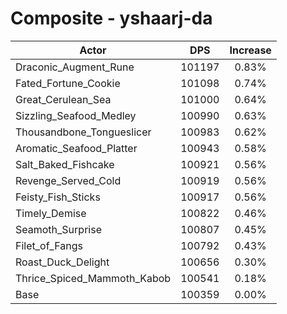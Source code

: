 # Composite - yshaarj-da
| Actor | DPS | Increase |
|---|:---:|:---:|
|Draconic_Augment_Rune|101197|0.83%|
|Fated_Fortune_Cookie|101098|0.74%|
|Great_Cerulean_Sea|101000|0.64%|
|Sizzling_Seafood_Medley|100990|0.63%|
|Thousandbone_Tongueslicer|100983|0.62%|
|Aromatic_Seafood_Platter|100943|0.58%|
|Salt_Baked_Fishcake|100921|0.56%|
|Revenge_Served_Cold|100919|0.56%|
|Feisty_Fish_Sticks|100917|0.56%|
|Timely_Demise|100822|0.46%|
|Seamoth_Surprise|100807|0.45%|
|Filet_of_Fangs|100792|0.43%|
|Roast_Duck_Delight|100656|0.30%|
|Thrice_Spiced_Mammoth_Kabob|100541|0.18%|
|Base|100359|0.00%|
